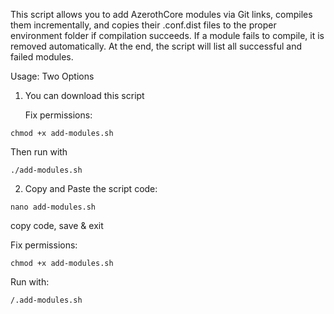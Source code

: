 This script allows you to add AzerothCore modules via Git links, compiles them incrementally, and copies their .conf.dist files to the proper environment folder if compilation succeeds. If a module fails to compile, it is removed automatically. At the end, the script will list all successful and failed modules.

   Usage: Two Options

1. You can download this script

   Fix permissions:

`chmod +x add-modules.sh`

   Then run with

`./add-modules.sh`
   
2. Copy and Paste the script code:

`nano add-modules.sh`

   copy code, save & exit

   Fix permissions:

 `chmod +x add-modules.sh`

   Run with:

`/.add-modules.sh`
